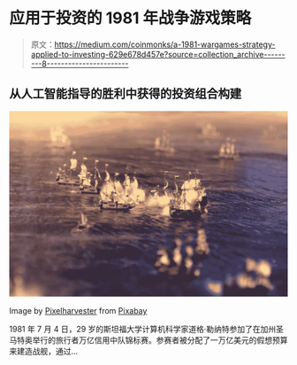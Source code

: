 # 应用于投资的 1981 年战争游戏策略

> 原文：<https://medium.com/coinmonks/a-1981-wargames-strategy-applied-to-investing-629e678d457e?source=collection_archive---------8----------------------->

## 从人工智能指导的胜利中获得的投资组合构建

![](img/cf5243c4d27644e4dd3bf2f9b8f852bb.png)

Image by [Pixelharvester](https://pixabay.com/users/pixelharvester-1655573/?utm_source=link-attribution&utm_medium=referral&utm_campaign=image&utm_content=5882308) from [Pixabay](https://pixabay.com/?utm_source=link-attribution&utm_medium=referral&utm_campaign=image&utm_content=5882308)

1981 年 7 月 4 日，29 岁的斯坦福大学计算机科学家道格·勒纳特参加了在加州圣马特奥举行的旅行者万亿信用中队锦标赛。参赛者被分配了一万亿美元的假想预算来建造战舰，通过…